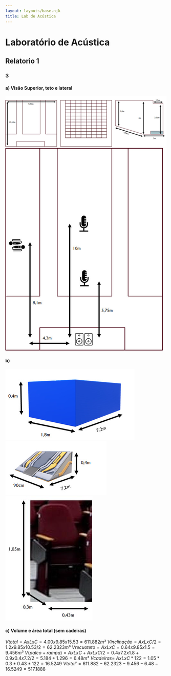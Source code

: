 ```yaml
---
layout: layouts/base.njk
title: Lab de Acústica
---
```


# Laboratório de Acústica

## Relatorio 1

 ### 3
#### a) Visão Superior, teto e lateral
![Planta da sala](./imagem1.jpg)
![Distância dos microfones](./imagem2.jpg)

#### b)
![Palco](./imagem3.jpg)
![Rampa](./imagem4.jpg)
![Cadeira](./imagem5.jpg)

#### c) Volume e área total (sem cadeiras)
$Vtotal = AxLxC = 4.00 x 9.85 x 15.53 = 611.882m³$
$Vinclinação = AxLxC/2 = 1.2 x 9.85 x 10.53/2 = 62.2323m³$
$Vrecuoteto = AxLxC = 0.64 x 9.85 x 1.5 = 9.456m³$
$V(palco + rampa) = AxLxC + AxLxC/2 = 0.4 x 7.2 x 1.8 + 0.9 x 0.4 x 7.2 /2= 5.184 + 1.296 = 6.48m³$
$Vcadeiras =~ AxLxC*122 = 1.05*0.3*0.43*122 = 16.5249$
$Vtotal’ = 611.882 - 62.2323 - 9.456 - 6.48 - 16.5249 = 517.1888$
